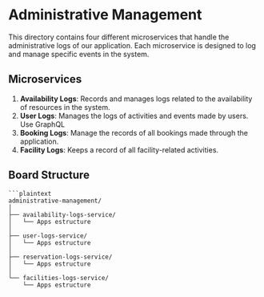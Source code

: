 # Administrative Management

This directory contains four different microservices that handle the administrative logs of our application. Each microservice is designed to log and manage specific events in the system.

## Microservices

1. **Availability Logs**: Records and manages logs related to the availability of resources in the system.
2. **User Logs**: Manages the logs of activities and events made by users. Use GraphQL
3. **Booking Logs**: Manage the records of all bookings made through the application.
4. **Facility Logs**: Keeps a record of all facility-related activities.

## Board Structure

    ```plaintext
    administrative-management/
    │
    ├── availability-logs-service/
    │   └── Apps estructure
    │
    ├── user-logs-service/
    │   └── Apps estructure
    │
    ├── reservation-logs-service/
    │   └── Apps estructure
    │
    └── facilities-logs-service/
        └── Apps estructure
